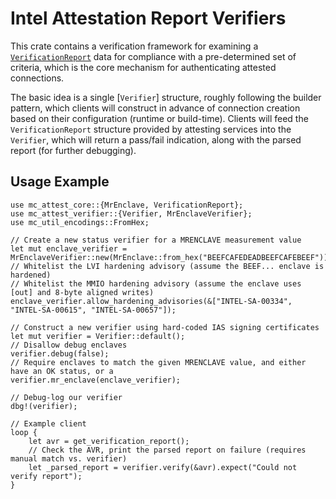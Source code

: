 # Intel Attestation Report Verifiers

This crate contains a verification framework for examining a [`VerificationReport`](::mc_attest_core::VerificationReport) data for compliance with a pre-determined set of criteria, which is the core mechanism for authenticating attested connections.

The basic idea is a single [`Verifier`] structure, roughly following the builder pattern, which clients will construct in advance of connection creation based on their configuration (runtime or build-time). Clients will feed the `VerificationReport` structure provided by attesting services into the `Verifier`, which will return a pass/fail indication, along with the parsed report (for further debugging).

## Usage Example

```rust,ignore
use mc_attest_core::{MrEnclave, VerificationReport};
use mc_attest_verifier::{Verifier, MrEnclaveVerifier};
use mc_util_encodings::FromHex;

// Create a new status verifier for a MRENCLAVE measurement value
let mut enclave_verifier = MrEnclaveVerifier::new(MrEnclave::from_hex("BEEFCAFEDEADBEEFCAFEBEEF"));
// Whitelist the LVI hardening advisory (assume the BEEF... enclave is hardened)
// Whitelist the MMIO hardening advisory (assume the enclave uses [out] and 8-byte aligned writes)
enclave_verifier.allow_hardening_advisories(&["INTEL-SA-00334", "INTEL-SA-00615", "INTEL-SA-00657"]);

// Construct a new verifier using hard-coded IAS signing certificates
let mut verifier = Verifier::default();
// Disallow debug enclaves
verifier.debug(false);
// Require enclaves to match the given MRENCLAVE value, and either have an OK status, or a
verifier.mr_enclave(enclave_verifier);

// Debug-log our verifier
dbg!(verifier);

// Example client
loop {
    let avr = get_verification_report();
    // Check the AVR, print the parsed report on failure (requires manual match vs. verifier)
    let _parsed_report = verifier.verify(&avr).expect("Could not verify report");
}

```
